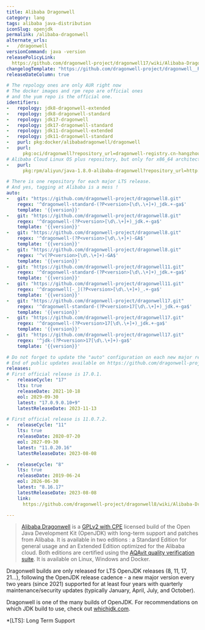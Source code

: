 ```yaml
---
title: Alibaba Dragonwell
category: lang
tags: alibaba java-distribution
iconSlug: openjdk
permalink: /alibaba-dragonwell
alternate_urls:
-   /dragonwell
versionCommand: java -version
releasePolicyLink:
  https://github.com/dragonwell-project/dragonwell17/wiki/Alibaba-Dragonwell-Support
changelogTemplate: "https://github.com/dragonwell-project/dragonwell__RELEASE_CYCLE__/wiki/Alibaba-Dragonwell-__RELEASE_CYCLE__-Standard-Edition-Release-Notes"
releaseDateColumn: true

# The repology ones are only AUR right now
# The docker images and rpm repo are official ones
# and the yum repo is the official one.
identifiers:
-   repology: jdk8-dragonwell-extended
-   repology: jdk8-dragonwell-standard
-   repology: jdk17-dragonwell
-   repology: jdk17-dragonwell-standard
-   repology: jdk11-dragonwell-extended
-   repology: jdk11-dragonwell-standard
-   purl: pkg:docker/alibabadragonwell/dragonwell
-   purl:
      pkg:oci/dragonwell?repository_url=dragonwell-registry.cn-hangzhou.cr.aliyuncs.com/dragonwell/dragonwell
# Alibaba Cloud Linux OS plus repository, but only for x86_64 architecture
-   purl:
      pkg:rpm/aliyun/java-1.8.0-alibaba-dragonwell?repository_url=http://mirrors.aliyun.com/alinux/2.1903/plus/x86_64/

# There is one repository for each major LTS release.
# And yes, tagging at Alibaba is a mess !
auto:
-   git: "https://github.com/dragonwell-project/dragonwell8.git"
    regex: '^dragonwell-standard-(?P<version>[\d\.\+]+)_jdk.+-ga$'
    template: '{{version}}'
-   git: "https://github.com/dragonwell-project/dragonwell8.git"
    regex: '^dragonwell-(?P<version>[\d\.\+]+)_jdk.+-ga$'
    template: '{{version}}'
-   git: "https://github.com/dragonwell-project/dragonwell8.git"
    regex: '^dragonwell-(?P<version>[\d\.\+]+)-GA$'
    template: '{{version}}'
-   git: "https://github.com/dragonwell-project/dragonwell8.git"
    regex: '^v(?P<version>[\d\.\+]+)-GA$'
    template: '{{version}}'
-   git: "https://github.com/dragonwell-project/dragonwell11.git"
    regex: '^dragonwell-standard-(?P<version>[\d\.\+]+)_jdk.+-ga$'
    template: '{{version}}'
-   git: "https://github.com/dragonwell-project/dragonwell11.git"
    regex: '^dragonwell[-_](?P<version>[\d\.\+]+)_.+-ga$'
    template: '{{version}}'
-   git: "https://github.com/dragonwell-project/dragonwell17.git"
    regex: '^dragonwell-standard-(?P<version>17[\d\.\+]+)_jdk.+-ga$'
    template: '{{version}}'
-   git: "https://github.com/dragonwell-project/dragonwell17.git"
    regex: '^dragonwell-(?P<version>17[\d\.\+]+)_jdk.+-ga$'
    template: '{{version}}'
-   git: "https://github.com/dragonwell-project/dragonwell17.git"
    regex: '^jdk-(?P<version>17[\d\.\+]+)-ga$'
    template: '{{version}}'

# Do not forget to update the "auto" configuration on each new major release.
# End of public updates available on https://github.com/dragonwell-project/dragonwell17/wiki/Alibaba-Dragonwell-Support
releases:
# First official release is 17.0.1.
-   releaseCycle: "17"
    lts: true
    releaseDate: 2021-10-18
    eol: 2029-09-30
    latest: "17.0.9.0.10+9"
    latestReleaseDate: 2023-11-13

# First official release is 11.0.7.2.
-   releaseCycle: "11"
    lts: true
    releaseDate: 2020-07-20
    eol: 2027-09-30
    latest: "11.0.20.16"
    latestReleaseDate: 2023-08-08

-   releaseCycle: "8"
    lts: true
    releaseDate: 2019-06-24
    eol: 2026-06-30
    latest: "8.16.17"
    latestReleaseDate: 2023-08-08
    link:
      https://github.com/dragonwell-project/dragonwell8/wiki/Alibaba-Dragonwell8-Standard-Edition-Release-Notes

---
```


> [Alibaba Dragonwell](https://dragonwell-jdk.io/) is a [GPLv2 with CPE](https://openjdk.java.net/legal/gplv2+ce.html)
> licensed build of the Open Java Development Kit (OpenJDK) with long-term support and patches from
> Alibaba. It is available in two editions : a Standard Edition for general usage and an Extended
> Edition optimized for the Alibaba cloud. Both editions are certified using the [AQAvit quality
> verification suite](https://adoptium.net/aqavit/). It is available on Linux, Windows and Docker.

Dragonwell builds are only released for LTS OpenJDK releases (8, 11, 17, 21...), following
the OpenJDK release cadence - a new major version every
two years (since 2021) supported for at least four years with quarterly maintenance/security updates
(typically January, April, July, and October).

Dragonwell is one of the many builds of OpenJDK. For recommendations on which JDK build to use,
check out [whichjdk.com](https://whichjdk.com/#alibaba-dragonwell).

*[LTS]: Long Term Support
